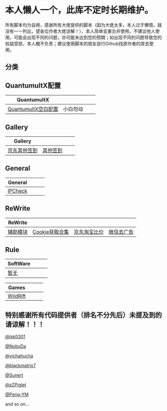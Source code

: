 本人懒人一个，此库不定时长期维护。
==

所有脚本均为自用，感谢所有大佬提供的脚本（因为大佬太多，本人过于懒惰，就没有一一列出，望各位作者大佬谅解！），本人简单去重合并使用，不建议他人使用，可能会出现不同的问题，亦可能未达到您的预期；如出现不同的问题导致您的权益受损，本人概不负责；建议使用脚本的朋友自行Github找原作者的库去使用。

分类
--

QuantumultX配置
--
|QuantumultX| |  |  |
| ---- | ---- | ---- | ---- |
|[QuantumultX空白配置](https://github.com/KMJ-2020/QuantumultX/blob/main/QuantumultX_Default.conf) |小白勿动|

Gallery
--
|Gallery|  |  |  |
| ---- | ---- | ---- | ---- |
|[京东其他签到](https://github.com/KMJ-2020/QuantumultX/blob/main/Gallery/JD_Other_Task_Gallery.json) |[其他签到](https://github.com/KMJ-2020/QuantumultX/blob/main/Gallery/Other_Task_Gallery.json) |

General
--
|General|  |  |  |
| ---- | ---- | ---- | ---- |
|[IPCheck](https://github.com/KMJ-2020/QuantumultX/blob/main/General/IPcheck.js) |

ReWrite
--
|ReWrite|  |  |  |
| ---- | ---- | ---- | ---- |
|[辅助模块](https://github.com/KMJ-2020/QuantumultX/blob/main/ReWrite/Support.sgmodule) |[Cookie获取合集](https://github.com/KMJ-2020/QuantumultX/blob/main/ReWrite/Get_Cookie_All_In_One.conf)| [京东淘宝比价](https://github.com/KMJ-2020/QuantumultX/blob/main/ReWrite/JD_TB_Price.conf)|[微信去广告](https://github.com/KMJ-2020/QuantumultX/blob/main/ReWrite/Remove_Wechat_AD.conf)|

Rule
--
|SoftWare|  |  |  |
| ---- | ---- | ---- | ---- |
|[暂无](https://github.com/KMJ-2020/QuantumultX)

|Games|  |  |  |
| ---- | ---- | ---- | ---- |
|[WiidRift](https://github.com/KMJ-2020/QuantumultX/blob/main/Rule/Games/WildRift/Wild_Rift.list)


特别感谢所有代码提供者（排名不分先后）未提及到的请谅解！！！
--

[@lxk0301](https://github.com/lxk0301)

[@NobyDa](https://github.com/NobyDa)

[@yichahucha](https://github.com/yichahucha)

[@blackmatrix7](https://github.com/blackmatrix7)

[@Sunert](https://github.com/Sunert)

[@zZPiglet](https://github.com/zZPiglet)

[@Peng-YM](https://github.com/Peng-YM)

and so on...
